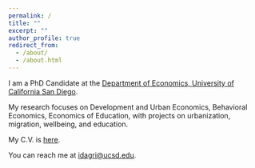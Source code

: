 ```yaml
---
permalink: /
title: ""
excerpt: ""
author_profile: true
redirect_from: 
  - /about/
  - /about.html
---
```


<!-- ## <center> Welcome! </center> -->

I am a PhD Candidate at the [Department of Economics, University of California San Diego](http://economics.ucsd.edu/). 

My research focuses on Development and Urban Economics, Behavioral Economics, Economics of Education, with projects on urbanization, migration, wellbeing, and education.

My C.V. is [here](https://vedant-vohra.github.io/files/CV_IdaGri.pdf). 

You can reach me at [idagri@ucsd.edu](mailto:idagri@ucsd.edu).

